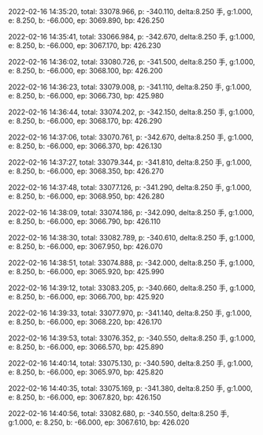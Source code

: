 2022-02-16 14:35:20, total: 33078.966, p: -340.110, delta:8.250 手, g:1.000, e: 8.250, b: -66.000, ep: 3069.890, bp: 426.250

2022-02-16 14:35:41, total: 33066.984, p: -342.670, delta:8.250 手, g:1.000, e: 8.250, b: -66.000, ep: 3067.170, bp: 426.230

2022-02-16 14:36:02, total: 33080.726, p: -341.500, delta:8.250 手, g:1.000, e: 8.250, b: -66.000, ep: 3068.100, bp: 426.200

2022-02-16 14:36:23, total: 33079.008, p: -341.110, delta:8.250 手, g:1.000, e: 8.250, b: -66.000, ep: 3066.730, bp: 425.980

2022-02-16 14:36:44, total: 33074.202, p: -342.150, delta:8.250 手, g:1.000, e: 8.250, b: -66.000, ep: 3068.170, bp: 426.290

2022-02-16 14:37:06, total: 33070.761, p: -342.670, delta:8.250 手, g:1.000, e: 8.250, b: -66.000, ep: 3066.370, bp: 426.130

2022-02-16 14:37:27, total: 33079.344, p: -341.810, delta:8.250 手, g:1.000, e: 8.250, b: -66.000, ep: 3068.350, bp: 426.270

2022-02-16 14:37:48, total: 33077.126, p: -341.290, delta:8.250 手, g:1.000, e: 8.250, b: -66.000, ep: 3068.950, bp: 426.280

2022-02-16 14:38:09, total: 33074.186, p: -342.090, delta:8.250 手, g:1.000, e: 8.250, b: -66.000, ep: 3066.790, bp: 426.110

2022-02-16 14:38:30, total: 33082.789, p: -340.610, delta:8.250 手, g:1.000, e: 8.250, b: -66.000, ep: 3067.950, bp: 426.070

2022-02-16 14:38:51, total: 33074.888, p: -342.000, delta:8.250 手, g:1.000, e: 8.250, b: -66.000, ep: 3065.920, bp: 425.990

2022-02-16 14:39:12, total: 33083.205, p: -340.660, delta:8.250 手, g:1.000, e: 8.250, b: -66.000, ep: 3066.700, bp: 425.920

2022-02-16 14:39:33, total: 33077.970, p: -341.140, delta:8.250 手, g:1.000, e: 8.250, b: -66.000, ep: 3068.220, bp: 426.170

2022-02-16 14:39:53, total: 33076.352, p: -340.550, delta:8.250 手, g:1.000, e: 8.250, b: -66.000, ep: 3066.570, bp: 425.890

2022-02-16 14:40:14, total: 33075.130, p: -340.590, delta:8.250 手, g:1.000, e: 8.250, b: -66.000, ep: 3065.970, bp: 425.820

2022-02-16 14:40:35, total: 33075.169, p: -341.380, delta:8.250 手, g:1.000, e: 8.250, b: -66.000, ep: 3067.820, bp: 426.150

2022-02-16 14:40:56, total: 33082.680, p: -340.550, delta:8.250 手, g:1.000, e: 8.250, b: -66.000, ep: 3067.610, bp: 426.020